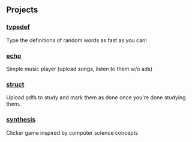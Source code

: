 ## Projects

### [typedef](https://evanlin23.github.io/typedef/)
Type the definitions of random words as fast as you can!

### [echo](https://evanlin23.github.io/echo/)
Simple music player (upload songs, listen to them w/o ads)

### [struct](https://evanlin23.github.io/struct/)
Upload pdfs to study and mark them as done once you're done studying them.

### [synthesis](https://evanlin23.github.io/synthesis/)
Clicker game inspired by computer science concepts